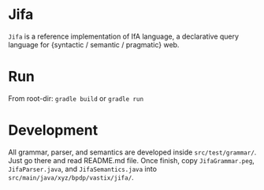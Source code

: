 # Jifa

``Jifa`` is a reference implementation of IfA language, a declarative query language for {syntactic / semantic / pragmatic} web.

# Run

From root-dir: ``gradle build`` or ``gradle run``

# Development

All grammar, parser, and semantics are developed inside ``src/test/grammar/``. Just go there and read README.md file. Once finish, copy ``JifaGrammar.peg``, ``JifaParser.java``, and ``JifaSemantics.java`` into ``src/main/java/xyz/bpdp/vastix/jifa/``.



